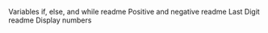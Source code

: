 Variables if, else, and while readme
Positive and negative readme
Last Digit readme
Display numbers
